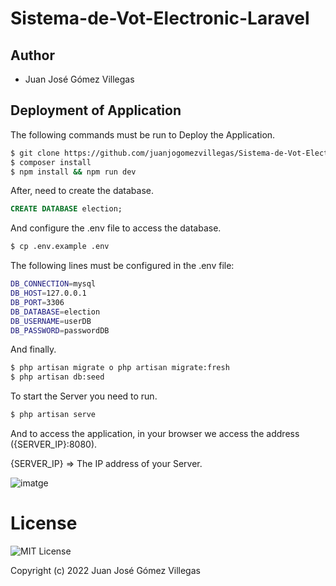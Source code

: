 # Sistema-de-Vot-Electronic-Laravel

## Author

- Juan José Gómez Villegas

## Deployment of Application

The following commands must be run to Deploy the Application.

```sh
$ git clone https://github.com/juanjogomezvillegas/Sistema-de-Vot-Electronic-Laravel.git o git@github.com:juanjogomezvillegas/Sistema-de-Vot-Electronic-Laravel.git
$ composer install
$ npm install && npm run dev
```

After, need to create the database.

```sql
CREATE DATABASE election;
```

And configure the .env file to access the database.

```sh
$ cp .env.example .env
```

The following lines must be configured in the .env file:

```sh
DB_CONNECTION=mysql
DB_HOST=127.0.0.1
DB_PORT=3306
DB_DATABASE=election
DB_USERNAME=userDB
DB_PASSWORD=passwordDB
```

And finally.

```sh
$ php artisan migrate o php artisan migrate:fresh
$ php artisan db:seed
```

To start the Server you need to run.

```sh
$ php artisan serve
```

And to access the application, in your browser we access the address ({SERVER_IP}:8080).

{SERVER_IP} => The IP address of your Server.

![imatge](https://user-images.githubusercontent.com/83291394/169663378-ffbd1bce-1ddc-4dcc-b66e-9fd6bcd2eef0.png)

# License

![MIT License](https://github.com/juanjogomezvillegas/Sistema-de-Vot-Electronic/blob/develop/LICENSE)

Copyright (c) 2022 Juan José Gómez Villegas
